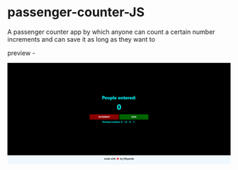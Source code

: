 # passenger-counter-JS
A passenger counter app by which anyone can count a certain number increments and can save it as long as they want to

preview - 

![Demo](images/preview.png)
